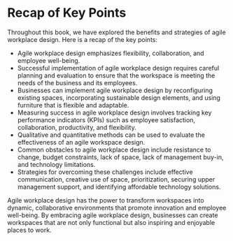 # Recap of Key Points

Throughout this book, we have explored the benefits and strategies of agile workplace design. Here is a recap of the key points:

* Agile workplace design emphasizes flexibility, collaboration, and employee well-being.
* Successful implementation of agile workplace design requires careful planning and evaluation to ensure that the workspace is meeting the needs of the business and its employees.
* Businesses can implement agile workplace design by reconfiguring existing spaces, incorporating sustainable design elements, and using furniture that is flexible and adaptable.
* Measuring success in agile workplace design involves tracking key performance indicators (KPIs) such as employee satisfaction, collaboration, productivity, and flexibility.
* Qualitative and quantitative methods can be used to evaluate the effectiveness of an agile workspace design.
* Common obstacles to agile workplace design include resistance to change, budget constraints, lack of space, lack of management buy-in, and technology limitations.
* Strategies for overcoming these challenges include effective communication, creative use of space, prioritization, securing upper management support, and identifying affordable technology solutions.

Agile workplace design has the power to transform workspaces into dynamic, collaborative environments that promote innovation and employee well-being. By embracing agile workplace design, businesses can create workspaces that are not only functional but also inspiring and enjoyable places to work.
